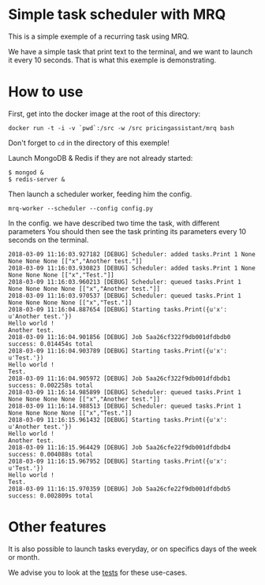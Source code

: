 Simple task scheduler with MRQ
===========================

This is a simple exemple of a recurring task using MRQ.

We have a simple task that print text to the terminal, and we want to launch it every 10 seconds. That is what this exemple is demonstrating.

How to use
==========

First, get into the docker image at the root of this directory:
```
docker run -t -i -v `pwd`:/src -w /src pricingassistant/mrq bash
```
Don't forget to `cd` in the directory of this exemple!

Launch MongoDB & Redis if they are not already started:
```
$ mongod &
$ redis-server &
```

Then launch a scheduler worker, feeding him the config.
```
mrq-worker --scheduler --config config.py
```

In the config. we have described two time the task, with different parameters
You should then see the task printing its parameters every 10 seconds on the terminal.

```
2018-03-09 11:16:03.927182 [DEBUG] Scheduler: added tasks.Print 1 None None None None [["x","Another test."]]
2018-03-09 11:16:03.930823 [DEBUG] Scheduler: added tasks.Print 1 None None None None [["x","Test."]]
2018-03-09 11:16:03.960213 [DEBUG] Scheduler: queued tasks.Print 1 None None None None [["x","Another test."]]
2018-03-09 11:16:03.970537 [DEBUG] Scheduler: queued tasks.Print 1 None None None None [["x","Test."]]
2018-03-09 11:16:04.887654 [DEBUG] Starting tasks.Print({u'x': u'Another test.'})
Hello world !
Another test.
2018-03-09 11:16:04.901856 [DEBUG] Job 5aa26cf322f9db001dfdbdb0 success: 0.014454s total
2018-03-09 11:16:04.903789 [DEBUG] Starting tasks.Print({u'x': u'Test.'})
Hello world !
Test.
2018-03-09 11:16:04.905972 [DEBUG] Job 5aa26cf322f9db001dfdbdb1 success: 0.002258s total
2018-03-09 11:16:14.985899 [DEBUG] Scheduler: queued tasks.Print 1 None None None None [["x","Another test."]]
2018-03-09 11:16:14.988513 [DEBUG] Scheduler: queued tasks.Print 1 None None None None [["x","Test."]]
2018-03-09 11:16:15.961432 [DEBUG] Starting tasks.Print({u'x': u'Another test.'})
Hello world !
Another test.
2018-03-09 11:16:15.964429 [DEBUG] Job 5aa26cfe22f9db001dfdbdb4 success: 0.004088s total
2018-03-09 11:16:15.967952 [DEBUG] Starting tasks.Print({u'x': u'Test.'})
Hello world !
Test.
2018-03-09 11:16:15.970359 [DEBUG] Job 5aa26cfe22f9db001dfdbdb5 success: 0.002809s total
```

Other features
==============

It is also possible to launch tasks everyday, or on specifics days of the week or month.

We advise you to look at the [tests](https://github.com/pricingassistant/mrq/blob/master/tests/test_scheduler.py) for these use-cases.